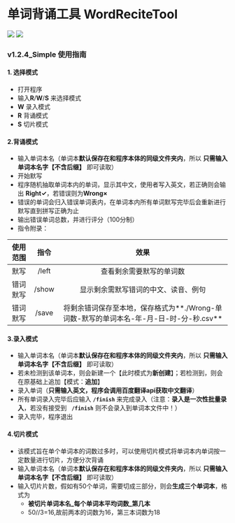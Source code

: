 # 单词背诵工具 WordReciteTool

![](https://img.shields.io/github/v/release/Zichen3317/WordsReciteTool?style=social)  ![](https://img.shields.io/badge/%E4%BD%9C%E8%80%85-ZiChen-yellow?style=social)

### v1.2.4_Simple 使用指南

#### 1. 选择模式

* 打开程序
* 输入**R**/**W**/**S** 来选择模式
* **W** 录入模式
* **R** 背诵模式
* **S** 切片模式

#### 2.背诵模式

* 输入单词本名（单词本**默认保存在和程序本体的同级文件夹内**，所以 **只需输入单词本名字【不含后缀】** 即可读取）
* 开始默写
* 程序随机抽取单词本内的单词，显示其中文，使用者写入英文，若正确则会输出 **Right✓**，若错误则为**Wrong×**
* 错误的单词会归入错误单词表内，在单词本内所有单词默写完毕后会重新进行默写直到拼写正确为止
* 输出错误单词总数，并进行评分（100分制）
* 指令附录：

| 使用范围 | 指令  |                             效果                             |
| :------: | :---: | :----------------------------------------------------------: |
|   默写   | /left |                   查看剩余需要默写的单词数                   |
| 错词默写 | /show |             显示剩余需默写错词的中文、读音、例句             |
| 错词默写 | /save | 将剩余错词保存至本地，保存格式为**./Wrong-单词数-默写的单词本名-年-月-日-时-分-秒.csv** |



#### 3.录入模式

* 输入单词本名（单词本**默认保存在和程序本体的同级文件夹内**，所以 **只需输入单词本名字【不含后缀】** 即可读取）
* 若未检测到该单词本，则会新建一个【此时模式为**新创建**】；若检测到，则会在原基础上追加【模式：**追加**】
* 录入单词（**只需输入英文，程序会调用百度翻译api获取中文翻译**）
* 所有单词录入完毕后应输入 **`/finish`** 来完成录入（注意：**录入是一次性批量录入**，若没有接受到 **` /finish`** 则不会录入到单词本文件中！）
* 录入完毕，程序退出

#### 4.切片模式

- 该模式旨在单个单词本的词数过多时，可以使用切片模式将单词本内单词按一定数量进行切片，方便分次背诵
- 输入单词本名（单词本**默认保存在和程序本体的同级文件夹内**，所以 **只需输入单词本名字【不含后缀】** 即可读取）
- 输入切片片数，假如有50个单词，需要切成三部分，则会**生成三个单词本**，格式为
	- **被切片单词本名\_每个单词本平均词数\_第几本**
	- 50//3=16,故前两本的词数为16，第三本词数为18

